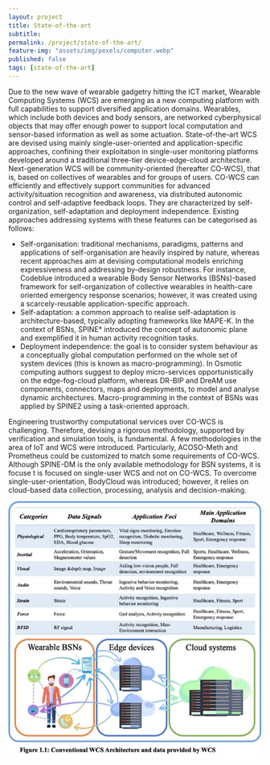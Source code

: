 ```yaml
---
layout: project
title: State-of-the-art
subtitle:   
permalink: /project/state-of-the-art/
feature-img: "assets/img/pexels/computer.webp"
published: false
tags: [state-of-the-art]
---
```

Due to the new wave of wearable gadgetry hitting the ICT market, Wearable Computing Systems (WCS) are emerging as a new computing platform with full capabilities to support diversified application domains. Wearables, which include both devices and body sensors, are networked cyberphysical objects that may offer enough power to support local computation and sensor-based information as well as some actuation. State-of-the-art WCS are devised using mainly single-user-oriented and application-specific approaches, confining their exploitation in single-user monitoring platforms developed around a traditional three-tier device-edge-cloud architecture. Next-generation WCS will be community-oriented (hereafter CO-WCS), that is, based on collectives of wearables and for groups of users. CO-WCS can efficiently and effectively support communities for advanced activity/situation recognition and awareness, via distributed autonomic control and self-adaptive feedback loops. They are characterized by self-organization, self-adaptation and deployment independence. Existing approaches addressing systems with these features can be categorised as follows:  

  - Self-organisation: traditional mechanisms, paradigms, patterns and applications of self-organisation are heavily inspired by nature, whereas recent approaches aim at devising computational models enriching expressiveness and addressing by-design robustness. For instance, Codeblue introduced a wearable Body Sensor Networks (BSNs)-based framework for self-organization of collective wearables in health-care oriented emergency response scenarios; however, it was created using a scarcely-reusable application-specific approach.  
  - Self-adaptation: a common approach to realise self-adaptation is architecture-based, typically adopting frameworks like MAPE-K. In the context of BSNs, SPINE* introduced the concept of autonomic plane and exemplified it in human activity recognition tasks.   
  - Deployment independence: the goal is to consider system behaviour as a conceptually global computation performed on the whole set of system devices (this is known as macro-programming). In Osmotic computing authors suggest to deploy micro-services opportunistically on the edge-fog-cloud platform, whereas DR-BIP and DreAM use components, connectors, maps and deployments, to model and analyse dynamic architectures. Macro-programming in the context of BSNs was applied by SPINE2 using a task-oriented approach.   

Engineering trustworthy computational services over CO-WCS is challenging. Therefore, devising a rigorous methodology, supported by verification and simulation tools, is fundamental. A few methodologies in the area of IoT and WCS were introduced. Particularly, ACOSO-Meth and Prometheus could be customized to match some requirements of CO-WCS. Although SPINE-DM is the only available methodology for BSN systems, it is focuse t is focused on single-user WCS and not on CO-WCS. To overcome single-user-orientation, BodyCloud was introduced; however, it relies on cloud-based data collection, processing, analysis and decision-making.  

![img1](../../assets/img/project/modelloA_2020HCWWLP_1.jpg)
